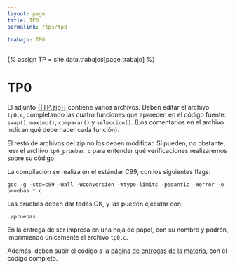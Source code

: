 ```yaml
---
layout: page
title: TP0
permalink: /tps/tp0

trabajo: TP0
---
```

{% assign TP = site.data.trabajos[page.trabajo] %}

TP0
=======

El adjunto [{{TP.zip}}]({{TP.zip_link}}) contiene varios archivos.
Deben editar el archivo `tp0.c`, completando las cuatro funciones que 
aparecen en el código fuente: `swap()`,  `maximo()`, `comparar()` y `seleccion()`.
(Los comentarios en el archivo indican qué debe hacer cada función).

El resto de archivos del zip no los deben modificar. Sí pueden, no obstante, leer el archivo `tp0_pruebas.c` para entender qué verificaciones realizaremos sobre su código.

La compilación se realiza en el estándar C99, con los siguientes flags: 

    gcc -g -std=c99 -Wall -Wconversion -Wtype-limits -pedantic -Werror -o pruebas *.c

Las pruebas deben dar todas OK, y las pueden ejecutar con: 

    ./pruebas

En la entrega de ser impresa en una hoja de papel, con su nombre y padrón, imprimiendo únicamente el archivo `tp0.c`. 

Además, deben subir el código a la [página de entregas de la materia]({{site.entregas}}), con el código completo.
